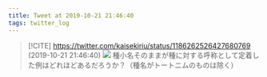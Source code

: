 ```yaml
---
title: Tweet at 2019-10-21 21:46:40
tags: twitter_log
---
```


> [!CITE] https://twitter.com/kaisekiriu/status/1186262526427680769 (2019-10-21 21:46:40)
> ![](https://twitter.com/kaisekiriu/status/1186262526427680769)
> 種小名そのままが種に対する呼称として定着した例はどれほどあるだろうか？（種名がトートニムのものは除く）
